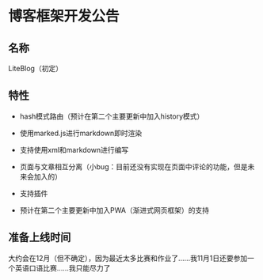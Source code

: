 # 博客框架开发公告  

## 名称  

LiteBlog（初定）  

## 特性  

- hash模式路由（预计在第二个主要更新中加入history模式）  

- 使用marked.js进行markdown即时渲染  

- 支持使用xml和markdown进行编写  

- 页面与文章相互分离（小bug：目前还没有实现在页面中评论的功能，但是未来会加入的）  

- 支持插件  

- 预计在第二个主要更新中加入PWA（渐进式网页框架）的支持  

## 准备上线时间  

大约会在12月（但不确定），因为最近太多比赛和作业了……我11月1日还要参加一个英语口语比赛……我只能尽力了  

